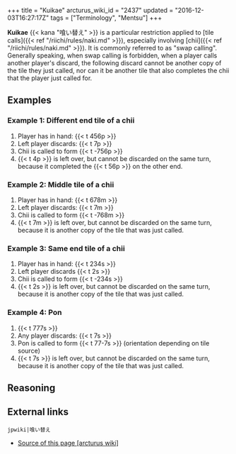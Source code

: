 +++
title = "Kuikae"
arcturus_wiki_id = "2437"
updated = "2016-12-03T16:27:17Z"
tags = ["Terminology", "Mentsu"]
+++

**Kuikae** {{< kana "喰い替え" >}} is a particular restriction applied to [tile
calls]({{< ref "/riichi/rules/naki.md" >}}), especially involving
[chii]({{< ref "/riichi/rules/naki.md" >}}). It is commonly referred to as "swap calling". Generally
speaking, when swap calling is forbidden, when a player calls another player's discard, the
following discard cannot be another copy of the tile they just called, nor can it be another tile
that also completes the chii that the player just called for.

## Examples

### Example 1: Different end tile of a chii

1.  Player has in hand: {{< t 456p >}}
2.  Left player discards: {{< t 7p >}}
3.  Chii is called to form {{< t -756p >}}
4.  {{< t 4p >}} is left over, but cannot be discarded on the same turn, because it completed the
    {{< t 56p >}} on the other end.

### Example 2: Middle tile of a chii

1.  Player has in hand: {{< t 678m >}}
2.  Left player discards: {{< t 7m >}}
3.  Chii is called to form {{< t -768m >}}
4.  {{< t 7m >}} is left over, but cannot be discarded on the same turn, because it is another copy
    of the tile that was just called.

### Example 3: Same end tile of a chii

1.  Player has in hand: {{< t 234s >}}
2.  Left player discards {{< t 2s >}}
3.  Chii is called to form {{< t -234s >}}
4.  {{< t 2s >}} is left over, but cannot be discarded on the same turn, because it is another copy
    of the tile that was just called.

### Example 4: Pon

1.  {{< t 777s >}}
2.  Any player discards: {{< t 7s >}}
3.  Pon is called to form {{< t 77-7s >}} (orientation depending on tile source)
4.  {{< t 7s >}} is left over, but cannot be discarded on the same turn, because it is another copy
    of the tile that was just called.

## Reasoning

## External links

`jpwiki|喰い替え`

- [Source of this page [arcturus wiki]](http://arcturus.su/wiki/Kuikae)
